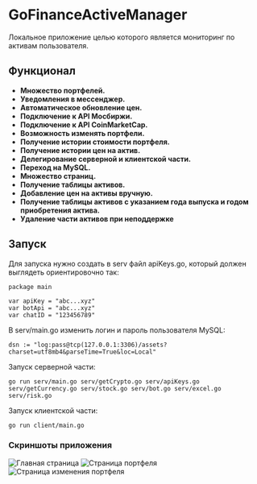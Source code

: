 # GoFinanceActiveManager
 
Локальное приложение целью которого является мониторинг по активам пользователя.

## Функционал
- **Множество портфелей.**
- **Уведомления в мессенджер.**
- **Автоматическое обновление цен.**
- **Подключение к API Мосбиржи.**
- **Подключение к API CoinMarketCap.**
- **Возможность изменять портфели.**
- **Получение истории стоимости портфеля.**
- **Получение истории цен на актив.**
- **Делегирование серверной и клиентской части.**
- **Переход на MySQL.**
- **Множество страниц.**
- **Получение таблицы активов.**
- **Добавление цен на активы вручную.**
- **Получение таблицы активов с указанием года выпуска и годом приобретения актива.**
- **Удаление части активов при неподдержке**

## Запуск
Для запуска нужно создать в serv файл apiKeys.go, который должен выглядеть ориентировочно так:
```golang
package main

var apiKey = "abc...xyz"
var botApi = "abc...xyz"
var chatID = "123456789"
```
В serv/main.go изменить логин и пароль пользователя MySQL:
```golang
dsn := "log:pass@tcp(127.0.0.1:3306)/assets?charset=utf8mb4&parseTime=True&loc=Local"
```
Запуск серверной части:
```console
go run serv/main.go serv/getCrypto.go serv/apiKeys.go serv/getCurrency.go serv/stock.go serv/bot.go serv/excel.go serv/risk.go
```
Запуск клиентской части:
```console
go run client/main.go
```
### Скриншоты приложения
![Главная страница](https://i.ibb.co/JjbCRFDC/34537-799x350.png)
![Страница портфеля](https://i.ibb.co/5gvrVTTr/34538-800x319.png)
![Страница изменения портфеля](https://i.ibb.co/Qv60q0R3/34539-434x156.png)
